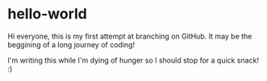 # hello-world

Hi everyone, this is my first attempt at branching on GitHub.
It may be the beggining of a long journey of coding!

I'm writing this while I'm dying of hunger so I should stop for a quick snack! :)
